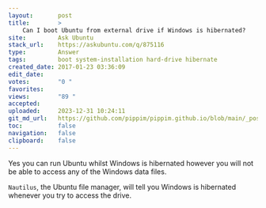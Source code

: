 ```yaml
---
layout:       post
title:        >
    Can I boot Ubuntu from external drive if Windows is hibernated?
site:         Ask Ubuntu
stack_url:    https://askubuntu.com/q/875116
type:         Answer
tags:         boot system-installation hard-drive hibernate
created_date: 2017-01-23 03:36:09
edit_date:    
votes:        "0 "
favorites:    
views:        "89 "
accepted:     
uploaded:     2023-12-31 10:24:11
git_md_url:   https://github.com/pippim/pippim.github.io/blob/main/_posts/2017/2017-01-23-Can-I-boot-Ubuntu-from-external-drive-if-Windows-is-hibernated_.md
toc:          false
navigation:   false
clipboard:    false
---
```


Yes you can run Ubuntu whilst Windows is hibernated however you will not be able to access any of the Windows data files.

`Nautilus`, the Ubuntu file manager, will tell you Windows is hibernated whenever you try to access the drive.
